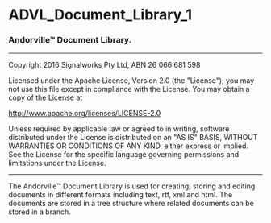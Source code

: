 # ADVL_Document_Library_1
### Andorville™ Document Library.

- - -
Copyright 2016 Signalworks Pty Ltd, ABN 26 066 681 598

Licensed under the Apache License, Version 2.0 (the "License");
you may not use this file except in compliance with the License.
You may obtain a copy of the License at

http://www.apache.org/licenses/LICENSE-2.0

Unless required by applicable law or agreed to in writing, software
distributed under the License is distributed on an "AS IS" BASIS,
WITHOUT WARRANTIES OR CONDITIONS OF ANY KIND, either express or implied.
See the License for the specific language governing permissions and
limitations under the License.



- - -

The Andorville™ Document Library is used for creating, storing and editing documents in different formats including text, rtf, xml and html. The documents are stored in a tree structure where related documents can be stored in a branch.



